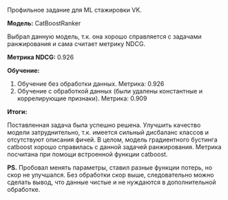 Профильное задание для ML стажировки VK.

**Модель:** CatBoostRanker

Выбрал данную модель, т.к. она хорошо справляется с задачами ранжирования и сама считает метрику NDCG.

**Метрика NDCG:** 0.926

**Обучение:**
1. Обучение без обработки данных. Метрика: 0.926
2. Обучение с обработкой данных (были удалены константные и коррелирующие признаки). Метрика: 0.909

**Итоги:**

Поставленная задача была успешно решена. Улучшить качество модели затруднительно, т.к. имеется сильный дисбаланс классов и отсутствуют описания фичей. В целом, модель градиентного бустинга catboost хорошо справилась с данной задачей ранжирования. Метрика посчитана при помощи встроенной функции catboost.

**PS.** Пробовал менять параметры, ставил разные функции потерь, но скор не улучшался. Без обработки скор выше, следовательно можно сделать вывод, что данные чистые и не нуждаются в дополнительной обработке.
